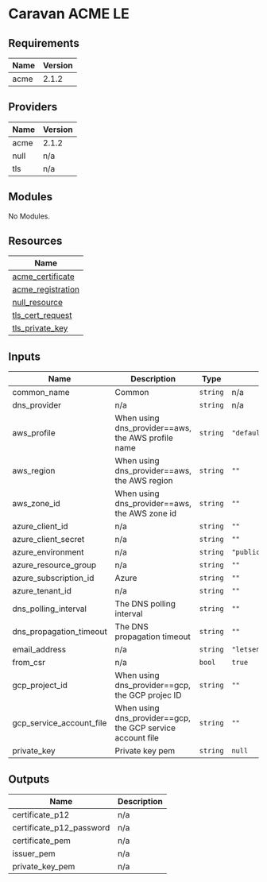# Caravan ACME LE

<!-- BEGINNING OF PRE-COMMIT-TERRAFORM DOCS HOOK -->
## Requirements

| Name | Version |
|------|---------|
| acme | 2.1.2 |

## Providers

| Name | Version |
|------|---------|
| acme | 2.1.2 |
| null | n/a |
| tls | n/a |

## Modules

No Modules.

## Resources

| Name |
|------|
| [acme_certificate](https://registry.terraform.io/providers/vancluever/acme/2.1.2/docs/resources/certificate) |
| [acme_registration](https://registry.terraform.io/providers/vancluever/acme/2.1.2/docs/resources/registration) |
| [null_resource](https://registry.terraform.io/providers/hashicorp/null/latest/docs/resources/resource) |
| [tls_cert_request](https://registry.terraform.io/providers/hashicorp/tls/latest/docs/resources/cert_request) |
| [tls_private_key](https://registry.terraform.io/providers/hashicorp/tls/latest/docs/resources/private_key) |

## Inputs

| Name | Description | Type | Default | Required |
|------|-------------|------|---------|:--------:|
| common\_name | Common | `string` | n/a | yes |
| dns\_provider | n/a | `string` | n/a | yes |
| aws\_profile | When using dns\_provider==aws, the AWS profile name | `string` | `"default"` | no |
| aws\_region | When using dns\_provider==aws, the AWS region | `string` | `""` | no |
| aws\_zone\_id | When using dns\_provider==aws, the AWS zone id | `string` | `""` | no |
| azure\_client\_id | n/a | `string` | `""` | no |
| azure\_client\_secret | n/a | `string` | `""` | no |
| azure\_environment | n/a | `string` | `"public"` | no |
| azure\_resource\_group | n/a | `string` | `""` | no |
| azure\_subscription\_id | Azure | `string` | `""` | no |
| azure\_tenant\_id | n/a | `string` | `""` | no |
| dns\_polling\_interval | The DNS polling interval | `string` | `""` | no |
| dns\_propagation\_timeout | The DNS propagation timeout | `string` | `""` | no |
| email\_address | n/a | `string` | `"letsencrypt@example.it"` | no |
| from\_csr | n/a | `bool` | `true` | no |
| gcp\_project\_id | When using dns\_provider==gcp, the GCP projec ID | `string` | `""` | no |
| gcp\_service\_account\_file | When using dns\_provider==gcp, the GCP service account file | `string` | `""` | no |
| private\_key | Private key pem | `string` | `null` | no |

## Outputs

| Name | Description |
|------|-------------|
| certificate\_p12 | n/a |
| certificate\_p12\_password | n/a |
| certificate\_pem | n/a |
| issuer\_pem | n/a |
| private\_key\_pem | n/a |
<!-- END OF PRE-COMMIT-TERRAFORM DOCS HOOK -->
